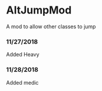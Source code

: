 # AltJumpMod
A mod to allow other classes to jump

### 11/27/2018
Added Heavy

### 11/28/2018
Added medic
